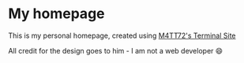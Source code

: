 # My homepage

This is my personal homepage, created using [M4TT72's Terminal Site](https://github.com/m4tt72/terminal) 

All credit for the design goes to him - I am not a web developer 😄

